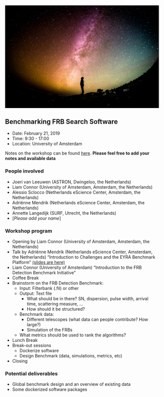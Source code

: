 ![image.jpg](/image.jpg)

## Benchmarking FRB Search Software

* Date: February 21, 2019 
* Time: 9:30 - 17:00
* Location: University of Amsterdam

Notes on the workshop can be found [here](https://docs.google.com/document/d/1CiqdXnerSkbXhbEX4IseA0-ppgB29nnpodW7PZF5fmw/edit?usp=sharing). **Please feel free to add your notes and available data**

### People involved
* Joeri van Leeuwen (ASTRON, Dwingeloo, the Netherlands)
* Liam Connor (University of Amsterdam, Amsterdam, the Netherlands)
* Alessio Sclocco (Netherlands eScience Center, Amsterdam, the Netherlands)
* Adriënne Mendrik (Netherlands eScience Center, Amsterdam, the Netherlands) 
* Annette Langedijk (SURF, Utrecht, the Netherlands) 
* [*Please add your name*]

### Workshop program
* Opening by Liam Connor (University of Amsterdam, Amsterdam, the Netherlands)
* Talk by Adriënne Mendrik (Netherlands eScience Center, Amsterdam, the Netherlands) “Introduction to Challenges and the EYRA Benchmark Platform” [(slides are here)](https://github.com/EYRA-Benchmark/FRBSearchSoft/blob/master/FRB%20Benchmark%20Workshop%20-%20Adrienne%20Mendrik%20(eScience%20center)%20.pdf)
* Liam Connor (University of Amsterdam) “Introduction to the FRB Detection Benchmark Initiative”
* Coffee Break
* Brainstorm on the FRB Detection Benchmark:
  * Input: Filterbank (.fil) or other
  * Output: Text file
    * What should be in there? SN, dispersion, pulse width, arrival time, scattering measure, ...
    * How should it be structured?
  * Benchmark data: 
    * Different telescopes (what data can people contribute? How large?)
    * Simulation of the FRBs
  * What metrics should be used to rank the algorithms?
* Lunch Break
* Break-out sessions
  * Dockerize software
  * Design Benchmark (data, simulations, metrics, etc)
* Closing

### Potential deliverables
* Global benchmark design and an overview of existing data
* Some dockerized software packages
